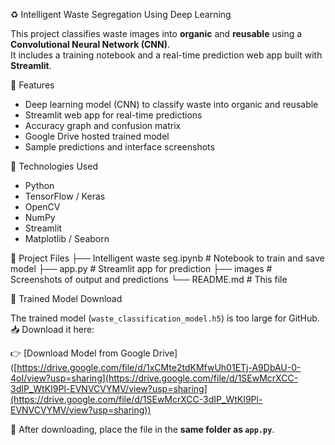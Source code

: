 ♻️ Intelligent Waste Segregation Using Deep Learning

This project classifies waste images into **organic** and **reusable** using a **Convolutional Neural Network (CNN)**.  
It includes a training notebook and a real-time prediction web app built with **Streamlit**.


🚀 Features

- Deep learning model (CNN) to classify waste into organic and reusable
- Streamlit web app for real-time predictions
- Accuracy graph and confusion matrix
- Google Drive hosted trained model
- Sample predictions and interface screenshots


🧠 Technologies Used

- Python
- TensorFlow / Keras
- OpenCV
- NumPy
- Streamlit
- Matplotlib / Seaborn


📁 Project Files
├── Intelligent waste seg.ipynb # Notebook to train and save model
├── app.py # Streamlit app for prediction
├── images # Screenshots of output and predictions
└── README.md # This file



🔗 Trained Model Download

The trained model (`waste_classification_model.h5`) is too large for GitHub.  
📥 Download it here:

👉 [Download Model from Google Drive]([https://drive.google.com/file/d/1xCMte2tdKMfwUh01ETj-A9DbAU-0-4oI/view?usp=sharing](https://drive.google.com/file/d/1SEwMcrXCC-3dIP_WtKI9Pl-EVNVCVYMV/view?usp=sharing](https://drive.google.com/file/d/1SEwMcrXCC-3dIP_WtKI9Pl-EVNVCVYMV/view?usp=sharing))

📝 After downloading, place the file in the **same folder as `app.py`**.





